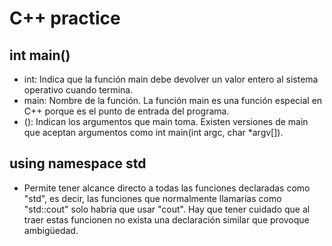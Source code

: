 # C++ practice

## int main()
- int: Indica que la función main debe devolver un valor entero al sistema operativo cuando termina.
- main: Nombre de la función. La función main es una función especial en C++ porque es el punto de entrada del programa.
- (): Indican los argumentos que main toma. Existen versiones de main que aceptan argumentos como int main(int argc, char *argv[]).

## using namespace std
- Permite tener alcance directo a todas las funciones declaradas como "std", es decir, las funciones que normalmente llamarías como "std::cout" solo habria que usar "cout". Hay que tener cuidado que al traer estas funcionen no exista una declaración similar que provoque ambigüedad.